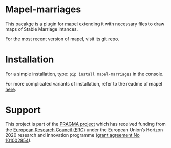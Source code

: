 # Mapel-marriages
This pacakge is a plugin for [mapel](https://pypi.org/project/mapel/) extending
it with necessary files to draw maps of Stable Marriage intances.

For the most recent version of mapel, visit its [git
repo](https://pypi.org/project/mapel/).

# Installation
For a simple installation, type:
`pip install mapel-marriages`
in the console.

For more complicated variants of installation, refer to the readme of mapel
[here](https://github.com/szufix/mapel).

# Support

This project is part of the [PRAGMA project](https://home.agh.edu.pl/~pragma/)
which has received funding from the [European Research Council
(ERC)](https://home.agh.edu.pl/~pragma/) under the European Union’s Horizon 2020
research and innovation programme ([grant agreement No
101002854](https://erc.easme-web.eu/?p=101002854)).



